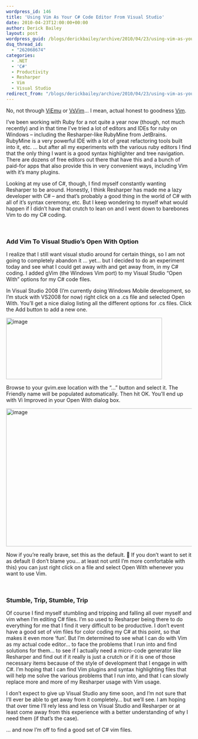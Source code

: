 ```yaml
---
wordpress_id: 146
title: 'Using Vim As Your C# Code Editor From Visual Studio'
date: 2010-04-23T12:00:00+00:00
author: Derick Bailey
layout: post
wordpress_guid: /blogs/derickbailey/archive/2010/04/23/using-vim-as-your-c-code-editor-from-visual-studio.aspx
dsq_thread_id:
  - "262068674"
categories:
  - .NET
  - 'C#'
  - Productivity
  - Resharper
  - Vim
  - Visual Studio
redirect_from: "/blogs/derickbailey/archive/2010/04/23/using-vim-as-your-c-code-editor-from-visual-studio.aspx/"
---
```

No, not through [ViEmu](http://www.viemu.com/) or [VsVim](https://github.com/jaredpar/VsVim)… I mean, actual honest to goodness [Vim](http://vim.org). 

I’ve been working with Ruby for a not quite a year now (though, not much recently) and in that time I’ve tried a lot of editors and IDEs for ruby on Windows – including the Resharper-like RubyMine from JetBrains. RubyMine is a very powerful IDE with a lot of great refactoring tools built into it, etc. … but after all my experiments with the various ruby editors I find that the only thing I want is a good syntax highlighter and tree navigation. There are dozens of free editors out there that have this and a bunch of paid-for apps that also provide this in very convenient ways, including Vim with it’s many plugins.

Looking at my use of C#, though, I find myself constantly wanting Resharper to be around. Honestly, I think Resharper has made me a lazy developer with C# – and that’s probably a good thing in the world of C# with all of it’s syntax ceremony, etc. But I keep wondering to myself what would happen if I didn’t have that crutch to lean on and I went down to barebones Vim to do my C# coding. 

&#160;

### Add Vim To Visual Studio’s Open With Option

I realize that I still want visual studio around for certain things, so I am not going to completely abandon it … yet… but I decided to do an experiment today and see what I could get away with and get away from, in my C# coding. I added gVim (the Windows Vim port) to my Visual Studio “Open With” options for my C# code files. 

In Visual Studio 2008 (I’m currently doing Windows Mobile development, so I’m stuck with VS2008 for now) right click on a .cs file and selected Open With. You’ll get a nice dialog listing all the different options for .cs files. Click the Add button to add a new one.

 <img style="border-right-width: 0px;border-top-width: 0px;border-bottom-width: 0px;border-left-width: 0px" border="0" alt="image" src="http://lostechies.com/content/derickbailey/uploads/2011/03/image_5096F009.png" width="423" height="167" />

Browse to your gvim.exe location with the “…” button and select it. The Friendly name will be populated automatically. Then hit OK. You’ll end up with Vi Improved in your Open With dialog box. 

 <img style="border-right-width: 0px;border-top-width: 0px;border-bottom-width: 0px;border-left-width: 0px" border="0" alt="image" src="http://lostechies.com/content/derickbailey/uploads/2011/03/image_76F8D354.png" width="575" height="375" /></p> 

Now if you’re really brave, set this as the default. 🙂 If you don’t want to set it as default (I don’t blame you… at least not until I’m more comfortable with this) you can just right click on a file and select Open With whenever you want to use Vim.

&#160;

### Stumble, Trip, Stumble, Trip

Of course I find myself stumbling and tripping and falling all over myself and vim when I’m editing C# files. I’m so used to Resharper being there to do everything for me that I find it very difficult to be productive. I don’t event have a good set of vim files for color coding my C# at this point, so that makes it even more ‘fun’. But I’m determined to see what I can do with Vim as my actual code editor… to face the problems that I run into and find solutions for them… to see if I actually need a micro-code generator like Resharper and find out if it really is just a crutch or if it is one of those necessary items because of the style of development that I engage in with C#. I’m hoping that I can find Vim plugins and syntax highlighting files that will help me solve the various problems that I run into, and that I can slowly replace more and more of my Resharper usage with Vim usage.

I don’t expect to give up Visual Studio any time soon, and I’m not sure that I’ll ever be able to get away from it completely… but we’ll see. I am hoping that over time I’ll rely less and less on Visual Studio and Resharper or at least come away from this experience with a better understanding of why I need them (if that’s the case). 

… and now I’m off to find a good set of C# vim files.